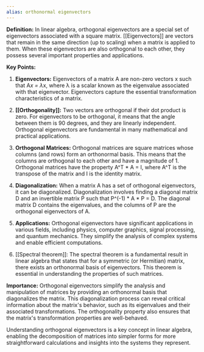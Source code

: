 ```yaml
---
alias: orthonormal eigenvectors
---
```


**Definition:**
In linear algebra, orthogonal eigenvectors are a special set of eigenvectors associated with a square matrix. [[Eigenvectors]] are vectors that remain in the same direction (up to scaling) when a matrix is applied to them. When these eigenvectors are also orthogonal to each other, they possess several important properties and applications.

**Key Points:**

1. **Eigenvectors:** Eigenvectors of a matrix A are non-zero vectors x such that A*x = λ*x, where λ is a scalar known as the eigenvalue associated with that eigenvector. Eigenvectors capture the essential transformation characteristics of a matrix.

2. **[[Orthogonality]]:** Two vectors are orthogonal if their dot product is zero. For eigenvectors to be orthogonal, it means that the angle between them is 90 degrees, and they are linearly independent. Orthogonal eigenvectors are fundamental in many mathematical and practical applications.

3. **Orthogonal Matrices:** Orthogonal matrices are square matrices whose columns (and rows) form an orthonormal basis. This means that the columns are orthogonal to each other and have a magnitude of 1. Orthogonal matrices have the property A^T * A = I, where A^T is the transpose of the matrix and I is the identity matrix.

4. **Diagonalization:** When a matrix A has a set of orthogonal eigenvectors, it can be diagonalized. Diagonalization involves finding a diagonal matrix D and an invertible matrix P such that P^(-1) * A * P = D. The diagonal matrix D contains the eigenvalues, and the columns of P are the orthogonal eigenvectors of A.

5. **Applications:** Orthogonal eigenvectors have significant applications in various fields, including physics, computer graphics, signal processing, and quantum mechanics. They simplify the analysis of complex systems and enable efficient computations.

6. [[Spectral theorem]]: The spectral theorem is a fundamental result in linear algebra that states that for a symmetric (or Hermitian) matrix, there exists an orthonormal basis of eigenvectors. This theorem is essential in understanding the properties of such matrices.

**Importance:**
Orthogonal eigenvectors simplify the analysis and manipulation of matrices by providing an orthonormal basis that diagonalizes the matrix. This diagonalization process can reveal critical information about the matrix's behavior, such as its eigenvalues and their associated transformations. The orthogonality property also ensures that the matrix's transformation properties are well-behaved.

Understanding orthogonal eigenvectors is a key concept in linear algebra, enabling the decomposition of matrices into simpler forms for more straightforward calculations and insights into the systems they represent.